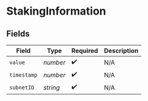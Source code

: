 # StakingInformation


## Fields

| Field              | Type               | Required           | Description        |
| ------------------ | ------------------ | ------------------ | ------------------ |
| `value`            | *number*           | :heavy_check_mark: | N/A                |
| `timestamp`        | *number*           | :heavy_check_mark: | N/A                |
| `subnetID`         | *string*           | :heavy_check_mark: | N/A                |